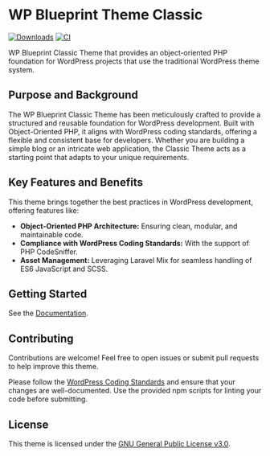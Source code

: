 # WP Blueprint Theme Classic

[![Downloads](https://img.shields.io/packagist/dt/wp-blueprint/theme-classic)](https://packagist.org/packages/wp-blueprint/theme-classic) [![CI](https://github.com/WP-Blueprint/wp-blueprint-theme-classic/actions/workflows/lint.yml/badge.svg)](https://github.com/WP-Blueprint/wp-blueprint-theme-classic/actions/workflows/lint.yml)

WP Blueprint Classic Theme that provides an object-oriented PHP foundation for WordPress projects that use the traditional WordPress theme system.

## Purpose and Background

The WP Blueprint Classic Theme has been meticulously crafted to provide a structured and reusable foundation for WordPress development. Built with Object-Oriented PHP, it aligns with WordPress coding standards, offering a flexible and consistent base for developers. Whether you are building a simple blog or an intricate web application, the Classic Theme acts as a starting point that adapts to your unique requirements.

## Key Features and Benefits

This theme brings together the best practices in WordPress development, offering features like:

- **Object-Oriented PHP Architecture:** Ensuring clean, modular, and maintainable code.
- **Compliance with WordPress Coding Standards:** With the support of PHP CodeSniffer.
- **Asset Management:** Leveraging Laravel Mix for seamless handling of ES6 JavaScript and SCSS.

## Getting Started

See the [Documentation](https://wp-blueprint.dev/documentation/themes/classic/).

## Contributing

Contributions are welcome! Feel free to open issues or submit pull requests to help improve this theme.

Please follow the [WordPress Coding Standards](https://developer.wordpress.org/coding-standards/wordpress-coding-standards/) and ensure that your changes are well-documented. Use the provided npm scripts for linting your code before submitting.

## License

This theme is licensed under the [GNU General Public License v3.0](https://www.gnu.org/licenses/gpl-3.0).
